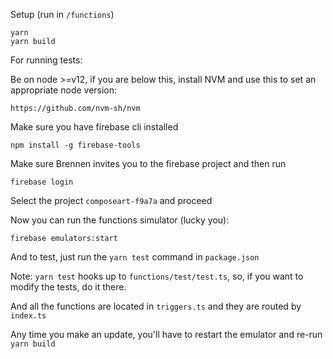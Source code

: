 Setup (run in `/functions`)

```
yarn
yarn build
```

For running tests:

Be on node >=v12, if you are below this, install NVM and use this to set an appropriate node version:
```
https://github.com/nvm-sh/nvm
```

Make sure you have firebase cli installed
```
npm install -g firebase-tools
```

Make sure Brennen invites you to the firebase project and then run
```
firebase login
```

Select the project `composeart-f9a7a` and proceed

Now you can run the functions simulator (lucky you):
```
firebase emulators:start
```

And to test, just run the `yarn test` command in `package.json`

Note: `yarn test` hooks up to `functions/test/test.ts`, so, if you want to modify the tests, do it there.

And all the functions are located in `triggers.ts` and they are routed by `index.ts`

Any time you make an update, you'll have to restart the emulator and re-run `yarn build`